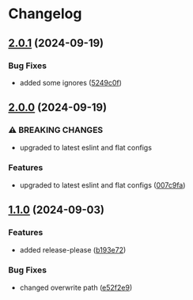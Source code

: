 # Changelog

## [2.0.1](https://github.com/limbo-works/Limbo.Nuxt.LintConfigs/compare/v2.0.0...v2.0.1) (2024-09-19)


### Bug Fixes

* added some ignores ([5249c0f](https://github.com/limbo-works/Limbo.Nuxt.LintConfigs/commit/5249c0f390c28b3dd274e574f20b7972595b26f9))

## [2.0.0](https://github.com/limbo-works/Limbo.Nuxt.LintConfigs/compare/v1.1.0...v2.0.0) (2024-09-19)


### ⚠ BREAKING CHANGES

* upgraded to latest eslint and flat configs

### Features

* upgraded to latest eslint and flat configs ([007c9fa](https://github.com/limbo-works/Limbo.Nuxt.LintConfigs/commit/007c9faba078290e76cf7af2f700e3ff7dc87239))

## [1.1.0](https://github.com/limbo-works/Limbo.Nuxt.LintConfigs/compare/1.0.3...v1.1.0) (2024-09-03)

### Features

-   added release-please ([b193e72](https://github.com/limbo-works/Limbo.Nuxt.LintConfigs/commit/b193e728ceddeb80fbc353e6519ae2b879c897bf))

### Bug Fixes

-   changed overwrite path ([e52f2e9](https://github.com/limbo-works/Limbo.Nuxt.LintConfigs/commit/e52f2e9a51c3db7c6bfc657bf78ce211b4e08ada))
